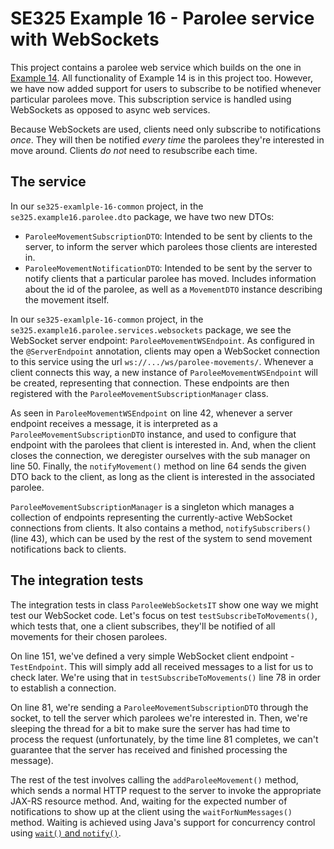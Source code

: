 # SE325 Example 16 - Parolee service with WebSockets
This project contains a parolee web service which builds on the one in [Example 14](../example-14-parolee-async). All functionality of Example 14 is in this project too. However, we have now added support for users to subscribe to be notified whenever particular parolees move. This subscription service is handled using WebSockets as opposed to async web services.

Because WebSockets are used, clients need only subscribe to notifications *once*. They will then be notified *every time* the parolees they're interested in move around. Clients *do not* need to resubscribe each time.


## The service
In our `se325-examlple-16-common` project, in the `se325.example16.parolee.dto` package, we have two new DTOs:
- `ParoleeMovementSubscriptionDTO`: Intended to be sent by clients to the server, to inform the server which parolees those clients are interested in.
- `ParoleeMovementNotificationDTO`: Intended to be sent by the server to notify clients that a particular parolee has moved. Includes information about the id of the parolee, as well as a `MovementDTO` instance describing the movement itself.

In our `se325-examlple-16-common` project, in the `se325.example16.parolee.services.websockets` package, we see the WebSocket server endpoint: `ParoleeMovementWSEndpoint`. As configured in the `@ServerEndpoint` annotation, clients may open a WebSocket connection to this service using the url `ws://.../ws/parolee-movements/`. Whenever a client connects this way, a new instance of `ParoleeMovementWSEndpoint` will be created, representing that connection. These endpoints are then registered with the `ParoleeMovementSubscriptionManager` class.

As seen in `ParoleeMovementWSEndpoint` on line 42, whenever a server endpoint receives a message, it is interpreted as a `ParoleeMovementSubscriptionDTO` instance, and used to configure that endpoint with the parolees that client is interested in. And, when the client closes the connection, we deregister ourselves with the sub manager on line 50. Finally, the `notifyMovement()` method on line 64 sends the given DTO back to the client, as long as the client is interested in the associated parolee.

`ParoleeMovementSubscriptionManager` is a singleton which manages a collection of endpoints representing the currently-active WebSocket connections from clients. It also contains a method, `notifySubscribers()` (line 43), which can be used by the rest of the system to send movement notifications back to clients.


## The integration tests
The integration tests in class `ParoleeWebSocketsIT` show one way we might test our WebSocket code. Let's focus on test `testSubscribeToMovements()`, which tests that, one a client subscribes, they'll be notified of all movements for their chosen parolees.

On line 151, we've defined a very simple WebSocket client endpoint - `TestEndpoint`. This will simply add all received messages to a list for us to check later. We're using that in `testSubscribeToMovements()` line 78 in order to establish a connection.

On line 81, we're sending a `ParoleeMovementSubscriptionDTO` through the socket, to tell the server which parolees we're interested in. Then, we're sleeping the thread for a bit to make sure the server has had time to process the request (unfortunately, by the time line 81 completes, we can't guarantee that the server has received and finished processing the message).

The rest of the test involves calling the `addParoleeMovement()` method, which sends a normal HTTP request to the server to invoke the appropriate JAX-RS resource method. And, waiting for the expected number of notifications to show up at the client using the `waitForNumMessages()` method. Waiting is achieved using Java's support for concurrency control using [`wait()` and `notify()`](https://www.baeldung.com/java-wait-notify).
